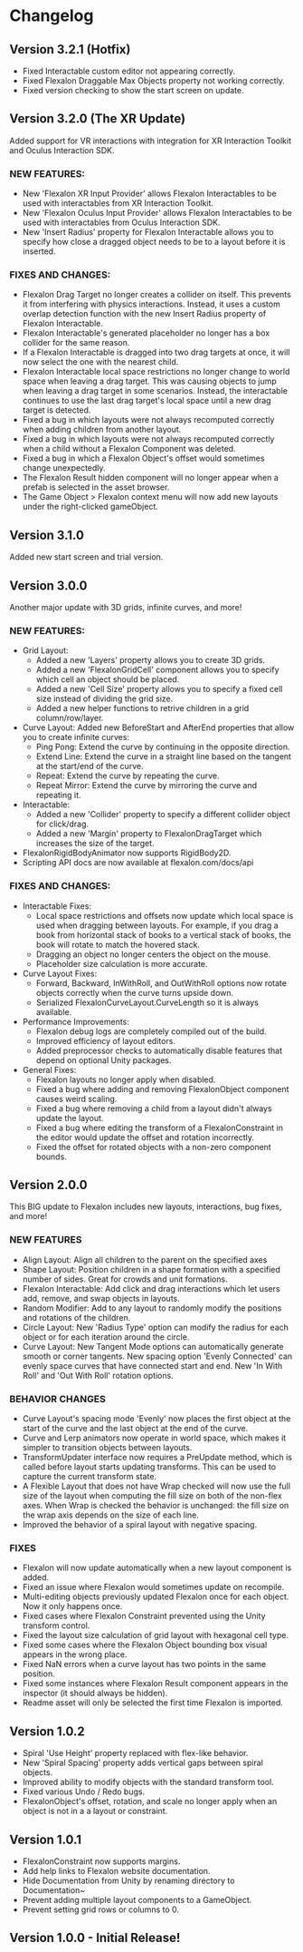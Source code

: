 # Changelog

## Version 3.2.1 (Hotfix)

- Fixed Interactable custom editor not appearing correctly.
- Fixed Flexalon Draggable Max Objects property not working correctly.
- Fixed version checking to show the start screen on update.

## Version 3.2.0 (The XR Update)

Added support for VR interactions with integration for XR Interaction Toolkit and Oculus Interaction SDK.

### NEW FEATURES:
- New 'Flexalon XR Input Provider' allows Flexalon Interactables to be used with interactables from XR Interaction Toolkit.
- New 'Flexalon Oculus Input Provider' allows Flexalon Interactables to be used with interactables from Oculus Interaction SDK.
- New 'Insert Radius' property for Flexalon Interactable allows you to specify how close a dragged object needs to be
  to a layout before it is inserted.

### FIXES AND CHANGES:
- Flexalon Drag Target no longer creates a collider on itself. This prevents it from interfering with physics interactions.
  Instead, it uses a custom overlap detection function with the new Insert Radius property of Flexalon Interactable.
- Flexalon Interactable's generated placeholder no longer has a box collider for the same reason.
- If a Flexalon Interactable is dragged into two drag targets at once, it will now select the one with the nearest child.
- Flexalon Interactable local space restrictions no longer change to world space when leaving a drag target.
  This was causing objects to jump when leaving a drag target in some scenarios. Instead, the interactable continues to use the
  last drag target's local space until a new drag target is detected.
- Fixed a bug in which layouts were not always recomputed correctly when adding children from another layout.
- Fixed a bug in which layouts were not always recomputed correctly when a child without a Flexalon Component was deleted.
- Fixed a bug in which a Flexalon Object's offset would sometimes change unexpectedly.
- The Flexalon Result hidden component will no longer appear when a prefab is selected in the asset browser.
- The Game Object > Flexalon context menu will now add new layouts under the right-clicked gameObject.

## Version 3.1.0

Added new start screen and trial version.

## Version 3.0.0

Another major update with 3D grids, infinite curves, and more!

### NEW FEATURES:
  - Grid Layout:
    - Added a new 'Layers' property allows you to create 3D grids.
    - Added a new 'FlexalonGridCell' component allows you to specify which cell an object should be placed.
    - Added a new 'Cell Size' property allows you to specify a fixed cell size instead of dividing the grid size.
    - Added a new helper functions to retrive children in a grid column/row/layer.
  - Curve Layout: Added new BeforeStart and AfterEnd properties that allow you to create infinite curves:
    - Ping Pong: Extend the curve by continuing in the opposite direction.
    - Extend Line: Extend the curve in a straight line based on the tangent at the start/end of the curve.
    - Repeat: Extend the curve by repeating the curve.
    - Repeat Mirror: Extend the curve by mirroring the curve and repeating it.
 - Interactable:
   - Added a new 'Collider' property to specify a different collider object for click/drag.
   - Added a new 'Margin' property to FlexalonDragTarget which increases the size of the target.
 - FlexalonRigidBodyAnimator now supports RigidBody2D.
 - Scripting API docs are now available at flexalon.com/docs/api

### FIXES AND CHANGES:
 - Interactable Fixes:
    - Local space restrictions and offsets now update which local space is used when dragging between layouts. For example, if you drag a book from horizontal stack of books to a vertical stack of books, the book will rotate to match the hovered stack.
    - Dragging an object no longer centers the object on the mouse.
    - Placeholder size calculation is more accurate.
 - Curve Layout Fixes:
    - Forward, Backward, InWithRoll, and OutWithRoll options now rotate objects correctly when the curve turns upside down.
    - Serialized FlexalonCurveLayout.CurveLength so it is always available.
 - Performance Improvements:
    - Flexalon debug logs are completely compiled out of the build.
    - Improved efficiency of layout editors.
    - Added preprocessor checks to automatically disable features that depend on optional Unity packages.
 - General Fixes:
    - Flexalon layouts no longer apply when disabled.
    - Fixed a bug where adding and removing FlexalonObject component causes weird scaling.
    - Fixed a bug where removing a child from a layout didn't always update the layout.
    - Fixed a bug where editing the transform of a FlexalonConstraint in the editor would update the offset and rotation incorrectly.
    - Fixed the offset for rotated objects with a non-zero component bounds.

## Version 2.0.0

This BIG update to Flexalon includes new layouts, interactions, bug fixes, and more!

### NEW FEATURES
 - Align Layout: Align all children to the parent on the specified axes
 - Shape Layout: Position children in a shape formation with a specified number of sides. Great for crowds and unit formations.
 - Flexalon Interactable: Add click and drag interactions which let users add, remove, and swap objects in layouts.
 - Random Modifier: Add to any layout to randomly modify the positions and rotations of the children.
 - Circle Layout: New 'Radius Type' option can modify the radius for each object or for each iteration around the circle.
 - Curve Layout: New Tangent Mode options can automatically generate smooth or corner tangents. New spacing option 'Evenly Connected' can evenly space curves that have connected start and end. New 'In With Roll' and 'Out With Roll' rotation options.

### BEHAVIOR CHANGES
 - Curve Layout's spacing mode 'Evenly' now places the first object at the start of the curve and the last object at the end of the curve.
 - Curve and Lerp animators now operate in world space, which makes it simpler to transition objects between layouts.
 - TransformUpdater interface now requires a PreUpdate method, which is called before layout starts updating transforms. This can be used to capture the current transform state.
 - A Flexible Layout that does not have Wrap checked will now use the full size of the layout when computing the fill size on both of the non-flex axes. When Wrap is checked the behavior is unchanged: the fill size on the wrap axis depends on the size of each line.
- Improved the behavior of a spiral layout with negative spacing.

### FIXES
 - Flexalon will now update automatically when a new layout component is added.
 - Fixed an issue where Flexalon would sometimes update on recompile.
 - Multi-editing objects previously updated Flexalon once for each object. Now it only happens once.
 - Fixed cases where Flexalon Constraint prevented using the Unity transform control.
 - Fixed the layout size calculation of grid layout with hexagonal cell type.
 - Fixed some cases where the Flexalon Object bounding box visual appears in the wrong place.
 - Fixed NaN errors when a curve layout has two points in the same position.
 - Fixed some instances where Flexalon Result component appears in the inspector (it should always be hidden).
 - Readme asset will only be selected the first time Flexalon is imported.

## Version 1.0.2
  - Spiral 'Use Height' property replaced with flex-like behavior.
  - New 'Spiral Spacing' property adds vertical gaps between spiral objects.
  - Improved ability to modify objects with the standard transform tool.
  - Fixed various Undo / Redo bugs.
  - FlexalonObject's offset, rotation, and scale no longer apply when an object is not in a a layout or constraint.

## Version 1.0.1
  - FlexalonConstraint now supports margins.
  - Add help links to Flexalon website documentation.
  - Hide Documentation from Unity by renaming directory to Documentation~
  - Prevent adding multiple layout components to a GameObject.
  - Prevent setting grid rows or columns to 0.

## Version 1.0.0 - Initial Release!